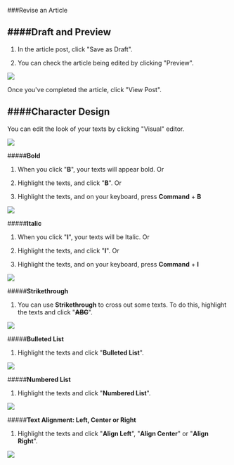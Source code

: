 ###Revise an Article

####Draft and Preview
---------------------
1. In the article post, click "Save as Draft".

2. You can check the article being edited by clicking "Preview".

<img src="https://cloud.githubusercontent.com/assets/7699775/7000394/35cf208e-dc5c-11e4-836a-ab1d09a312ba.png">

Once you've completed the article, click "View Post". 


####Character Design
--------------------
You can edit the look of your texts by clicking "Visual" editor. 

<img src="https://cloud.githubusercontent.com/assets/7699775/7000465/6767872e-dc5e-11e4-9d9d-5710d8dfe53d.png">


#####**Bold**

1. When you click "**B**", your texts will appear bold. Or

2. Highlight the texts, and click "**B**". Or

3. Highlight the texts, and on your keyboard, press **Command** + **B** 

<img src="https://cloud.githubusercontent.com/assets/7699775/7000522/2a69a9ea-dc60-11e4-85b3-fae212af069a.png">



#####**Italic**

1. When you click "**I**", your texts will be Italic. Or

2. Highlight the texts, and click "**I**". Or 

3. Highlight the texts, and on your keyboard, press **Command** + **I** 

<img src="https://cloud.githubusercontent.com/assets/7699775/7000520/fd9f55fe-dc5f-11e4-8677-79563a8a8fbf.png">



#####**Strikethrough**

1. You can use **Strikethrough** to cross out some texts. 
To do this, highlight the texts and click "~~**ABC**~~".

<img src="https://cloud.githubusercontent.com/assets/7699775/7000549/f25f62dc-dc60-11e4-82a0-d4796f323d46.png">



#####**Bulleted List**

1. Highlight the texts and click "**Bulleted List**". 

<img src="https://cloud.githubusercontent.com/assets/7699775/7000580/7aee3330-dc61-11e4-87b3-90378ef00393.png">



#####**Numbered List**

1. Highlight the texts and click "**Numbered List**".

<img src="https://cloud.githubusercontent.com/assets/7699775/7000585/c4f0669c-dc61-11e4-948f-7e8304bd5578.png">



#####**Text Alignment: Left, Center or Right**

1. Highlight the texts and click "**Align Left**", "**Align Center**" or "**Align Right**". 

<img src="https://cloud.githubusercontent.com/assets/7699775/7000601/68c3aaea-dc62-11e4-8df8-9aefb0d1940b.png">

